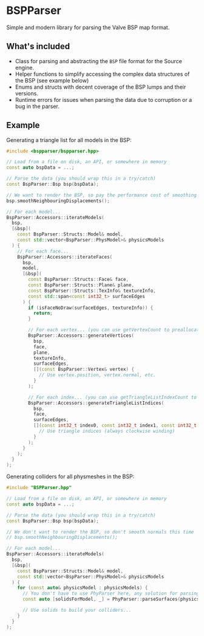 # BSPParser

Simple and modern library for parsing the Valve BSP map format.

## What's included

- Class for parsing and abstracting the `BSP` file format for the Source engine.
- Helper functions to simplify accessing the complex data structures of the BSP (see example below)
- Enums and structs with decent coverage of the BSP lumps and their versions.
- Runtime errors for issues when parsing the data due to corruption or a bug in the parser.

## Example

Generating a triangle list for all models in the BSP:

```cpp
#include <bspparser/bspparser.hpp>

// Load from a file on disk, an API, or somewhere in memory
const auto bspData = ...;

// Parse the data (you should wrap this in a try/catch)
const BspParser::Bsp bsp(bspData);

// We want to render the BSP, so pay the performance cost of smoothing displacement normals
bsp.smoothNeighbouringDisplacements();

// For each model...
BspParser::Accessors::iterateModels(
  bsp,
  [&bsp](
    const BspParser::Structs::Model& model,
    const std::vector<BspParser::PhysModel>& physicsModels
  ) {
    // For each face...
    BspParser::Accessors::iterateFaces(
      bsp,
      model,
      [&bsp](
        const BspParser::Structs::Face& face,
        const BspParser::Structs::Plane& plane,
        const BspParser::Structs::TexInfo& textureInfo,
        const std::span<const int32_t> surfaceEdges
      ) {
        if (isFaceNoDraw(surfaceEdges, textureInfo)) {
          return;
        }

        // For each vertex... (you can use getVertexCount to preallocate memory for a single face or the whole BSP)
        BspParser::Accessors::generateVertices(
          bsp,
          face,
          plane,
          textureInfo,
          surfaceEdges,
          [](const BspParser::Vertex& vertex) {
            // Use vertex.position, vertex.normal, etc.
          }
        );

        // For each index... (you can use getTriangleListIndexCount to preallocate memory here too)
        BspParser::Accessors::generateTriangleListIndices(
          bsp,
          face,
          surfaceEdges,
          [](const int32_t index0, const int32_t index1, const int32_t index2) {
            // Use triangle indices (always clockwise winding)
          }
        );
      }
    );
  }
);
```

Generating colliders for all physmeshes in the BSP:

```cpp
#include "BSPParser.hpp"

// Load from a file on disk, an API, or somewhere in memory
const auto bspData = ...;

// Parse the data (you should wrap this in a try/catch)
const BspParser::Bsp bsp(bspData);

// We don't want to render the BSP, so don't smooth normals this time
// bsp.smoothNeighbouringDisplacements();

// For each model...
BspParser::Accessors::iterateModels(
  bsp,
  [&bsp](
    const BspParser::Structs::Model& model,
    const std::vector<BspParser::PhysModel>& physicsModels
  ) {
    for (const auto& physicsModel : physicsModels) {
      // You don't have to use PhyParser here, any solution for parsing .phy file data will do
      const auto [solidsForModel, _] = PhyParser::parseSurfaces(physicsModel.collisionData, physicsModel.solidCount);

      // Use solids to build your colliders...
    }
  }
);
```
